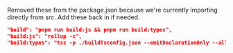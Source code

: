 Removed these from the package.json because we're currently importing directly from src. Add these back in if needed.

```json
"build": "pnpm run build:js && pnpm run build:types",
"build:js": "rollup -c",
"build:types": "tsc -p ./buildTsconfig.json --emitDeclarationOnly --allowSyntheticDefaultImports --outDir dist"
```
